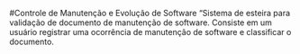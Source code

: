 #Controle de Manutenção e Evolução de Software
“Sistema de esteira para validação de documento de manutenção de software. Consiste em um usuário registrar uma ocorrência de manutenção de software e classificar o documento.
